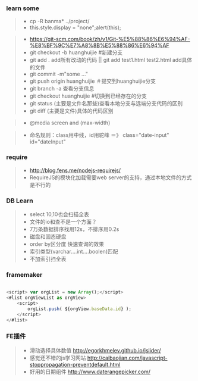 ### learn some
> * cp -R banma* ../project/
> * this.style.display = "none";alert(this);

> * https://git-scm.com/book/zh/v1/Git-%E5%88%86%E6%94%AF-%E8%BF%9C%E7%A8%8B%E5%88%86%E6%94%AF
> * git checkout -b huanghuijie #新建分支
> * git add . add所有改动的代码 ||  git add test1.html test2.html add具体的文件
> * git commit -m"some ..."
> * git push origin huanghuijie ＃提交到huanghuijie分支
> * git branch -a 查看分支信息
> * git checkout huanghuijie #切换到已经存在的分支
> * git status (主要是文件名那些)查看本地分支与远端分支代码的区别 
> * git diff (主要是文件)具体的代码区别

> * @media screen and (max-width)

> * 命名规则：class用中线，id用驼峰 ＝》 class="date-input" id="dateInput"
### require
> * http://blog.fens.me/nodejs-requirejs/
> * RequireJS的模块化加载需要web server的支持，通过本地文件的方式是不行的

### DB Learn
> * select 10,10也会扫描全表
> * 文件的io和查不是一个方面？
> * 7万条数据排序找用12s，不排序用0.2s
> * 磁盘和固态硬盘
> * order by区分度 快速查询的效果
> * 索引类型(varchar....int....boolen)匹配
> * 不加索引扫全表

### framemaker
``` javascript

<script> var orgList = new Array();</script>
<#list orgViewList as orgView>
	<script> 
		orgList.push( ${orgView.baseData.id} );
	</script>
</#list>

```
### FE插件
> * 滑动选择具体数值 http://egorkhmelev.github.io/jslider/
> * 感觉还不错的js学习网站 http://caibaojian.com/javascript-stoppropagation-preventdefault.html
> * 好用的日期组件 http://www.daterangepicker.com/
